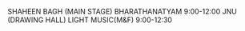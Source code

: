 SHAHEEN BAGH (MAIN STAGE)
BHARATHANATYAM 
9:00-12:00
JNU (DRAWING HALL)
LIGHT MUSIC(M&F) 
9:00-12:30
